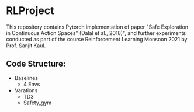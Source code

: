 # RLProject
This repository contains Pytorch implementation of paper "Safe Exploration in Continuous Action Spaces" (Dalal et al., 2018)", and further experiments conducted as part of the course Reinforcement Learning Monsoon 2021 by Prof. Sanjit Kaul.

## Code Structure: 

- Baselines
  - 4 Envs
- Varations
  - TD3
  - Safety_gym 

